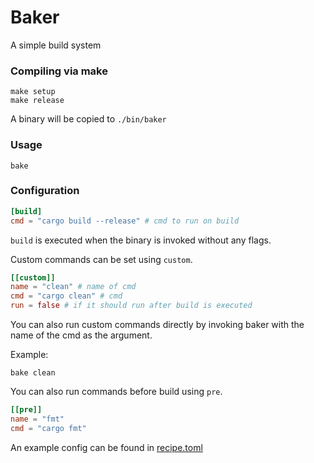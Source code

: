# Baker

A simple build system

### Compiling via make

```
make setup
make release
```

A binary will be copied to `./bin/baker`

### Usage

```
bake
```

### Configuration

```toml
[build]
cmd = "cargo build --release" # cmd to run on build
```

`build` is executed when the binary is invoked without any flags.

Custom commands can be set using `custom`.

```toml
[[custom]]
name = "clean" # name of cmd
cmd = "cargo clean" # cmd
run = false # if it should run after build is executed
```

You can also run custom commands directly by invoking baker with the name of the cmd as the argument.

Example:

```
bake clean
```

You can also run commands before build using `pre`.

```toml
[[pre]]
name = "fmt"
cmd = "cargo fmt"
```

An example config can be found in [recipe.toml](./recipe.toml)
